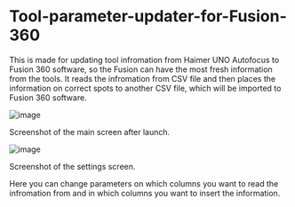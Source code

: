 # Tool-parameter-updater-for-Fusion-360
This is made for updating tool infromation from Haimer UNO Autofocus to Fusion 360 software, so the Fusion can have the most fresh information from the tools. It reads the infromation from CSV file and then places the information on correct spots to another CSV file, which will be imported to Fusion 360 software. 



![image](https://user-images.githubusercontent.com/118538158/232702318-c1309e7b-b4c6-4e5c-aa80-7c92c9dd6fd0.png)

Screenshot of the main screen after launch.


![image](https://user-images.githubusercontent.com/118538158/232702876-8312da83-ece5-4704-b9e9-9d7aa7725e71.png)

Screenshot of the settings screen.

Here you can change parameters on which columns you want to read the infromation from and in which columns you want to insert the information.

